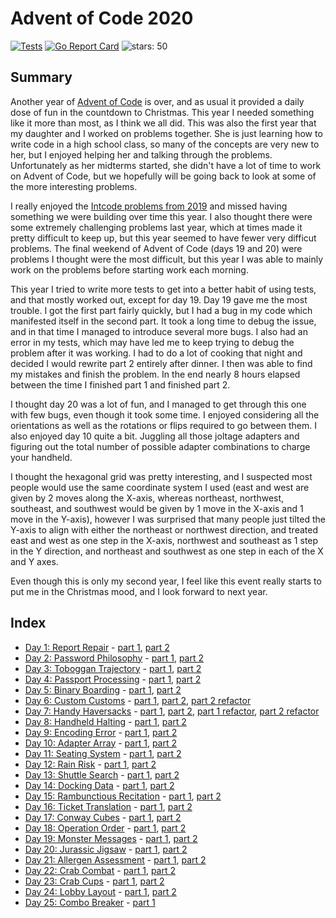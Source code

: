 # Advent of Code 2020

[![Tests](https://github.com/devries/advent_of_code_2020/actions/workflows/main.yml/badge.svg)](https://github.com/devries/advent_of_code_2020/actions/workflows/main.yml)
[![Go Report Card](https://goreportcard.com/badge/github.com/devries/advent_of_code_2020)](https://goreportcard.com/report/github.com/devries/advent_of_code_2020)
![stars: 50](https://img.shields.io/badge/stars%20⭐-50-yellow)

## Summary

Another year of [Advent of Code](https://adventofcode.com/) is over, and as usual
it provided a daily dose of fun in the countdown to Christmas. This year I needed
something like it more than most, as I think we all did. This was also the first
year that my daughter and I worked on problems together. She is just learning
how to write code in a high school class, so many of the concepts are very new
to her, but I enjoyed helping her and talking through the problems. Unfortunately
as her midterms started, she didn't have a lot of time to work on Advent of Code,
but we hopefully will be going back to look at some of the more interesting problems.

I really enjoyed the [Intcode problems from 2019](https://github.com/devries/advent_of_code_2019)
and missed having something we were building over time this year. I also thought
there were some extremely challenging problems last year, which at times made it
pretty difficult to keep up, but this year seemed to have fewer very difficut
problems. The final weekend of Advent of Code (days 19 and 20) were problems I
thought were the most difficult, but this year I was able to mainly work on the
problems before starting work each morning.

This year I tried to write more tests to get into a better habit of using tests,
and that mostly worked out, except for day 19.
Day 19 gave me the most trouble. I got the first part fairly quickly, but I had
a bug in my code which manifested itself in the second part. It took a long
time to debug the issue, and in that time I managed to introduce several more
bugs. I also had an error in my tests, which may have led me to keep trying to
debug the problem after it was working. I had to do a lot of cooking that night
and decided I would rewrite part 2 entirely after dinner. I then was able to
find my mistakes and finish the problem. In the end nearly 8 hours elapsed
between the time I finished part 1 and finished part 2.

I thought day 20 was a lot of fun, and I managed to get through this one with
few bugs, even though it took some time. I enjoyed considering all the orientations
as well as the rotations or flips required to go between them. I also enjoyed day
10 quite a bit. Juggling all those joltage adapters and figuring out the total
number of possible adapter combinations to charge your handheld.

I thought the hexagonal grid was pretty interesting, and I suspected most people
would use the same coordinate system I used (east and west are given by 2 moves
along the X-axis, whereas northeast, northwest, southeast, and southwest would be
given by 1 move in the X-axis and 1 move in the Y-axis), however I was surprised
that many people just tilted the Y-axis to align with either the northeast or
northwest direction, and treated east and west as one step in the X-axis,
northwest and southeast as 1 step in the Y direction, and northeast and southwest
as one step in each of the X and Y axes. 

Even though this is only my second year, I feel like this event really starts to
put me in the Christmas mood, and I look forward to next year.

## Index

- [Day 1: Report Repair](https://adventofcode.com/2020/day/1) - [part 1](day01_p1), [part 2](day01_p2)
- [Day 2: Password Philosophy](https://adventofcode.com/2020/day/2) - [part 1](day02_p1), [part 2](day02_p2) 
- [Day 3: Toboggan Trajectory](https://adventofcode.com/2020/day/3) - [part 1](day03_p1), [part 2](day03_p2)
- [Day 4: Passport Processing](https://adventofcode.com/2020/day/4) - [part 1](day04_p1), [part 2](day04_p2)
- [Day 5: Binary Boarding](https://adventofcode.com/2020/day/5) - [part 1](day05_p1), [part 2](day05_p2)
- [Day 6: Custom Customs](https://adventofcode.com/2020/day/6) - [part 1](day06_p1), [part 2](day06_p2), [part 2 refactor](day06_p2alt)
- [Day 7: Handy Haversacks](https://adventofcode.com/2020/day/7) - [part 1](day07_p1), [part 2](day07_p2), [part 1 refactor](day07_p1alt), [part 2 refactor](day07_p2alt)
- [Day 8: Handheld Halting](https://adventofcode.com/2020/day/8) - [part 1](day08_p1), [part 2](day08_p2)
- [Day 9: Encoding Error](https://adventofcode.com/2020/day/9) - [part 1](day09_p1), [part 2](day09_p2)
- [Day 10: Adapter Array](https://adventofcode.com/2020/day/10) - [part 1](day10_p1), [part 2](day10_p2)
- [Day 11: Seating System](https://adventofcode.com/2020/day/11) - [part 1](day11_p1), [part 2](day11_p2)
- [Day 12: Rain Risk](https://adventofcode.com/2020/day/12) - [part 1](day12_p1), [part 2](day12_p2)
- [Day 13: Shuttle Search](https://adventofcode.com/2020/day/13) - [part 1](day13_p1), [part 2](day13_p2)
- [Day 14: Docking Data](https://adventofcode.com/2020/day/14) - [part 1](day14_p1), [part 2](day14_p2)
- [Day 15: Rambunctious Recitation](https://adventofcode.com/2020/day/15) - [part 1](day15_p1), [part 2](day15_p2)
- [Day 16: Ticket Translation](https://adventofcode.com/2020/day/16) - [part 1](day16_p1), [part 2](day16_p2)
- [Day 17: Conway Cubes](https://adventofcode.com/2020/day/17) - [part 1](day17_p1), [part 2](day17_p2)
- [Day 18: Operation Order](https://adventofcode.com/2020/day/18) - [part 1](day18_p1), [part 2](day18_p2)
- [Day 19: Monster Messages](https://adventofcode.com/2020/day/19) - [part 1](day19_p1), [part 2](day19_p2)
- [Day 20: Jurassic Jigsaw](https://adventofcode.com/2020/day/20) - [part 1](day20_p1), [part 2](day20_p2)
- [Day 21: Allergen Assessment](https://adventofcode.com/2020/day/21) - [part 1](day21_p1), [part 2](day21_p2)
- [Day 22: Crab Combat](https://adventofcode.com/2020/day/22) - [part 1](day22_p1), [part 2](day22_p2)
- [Day 23: Crab Cups](https://adventofcode.com/2020/day/23) - [part 1](day23_p1), [part 2](day23_p2)
- [Day 24: Lobby Layout](https://adventofcode.com/2020/day/24) - [part 1](day24_p1), [part 2](day24_p2)
- [Day 25: Combo Breaker](https://adventofcode.com/2020/day/25) - [part 1](day25_p1)
